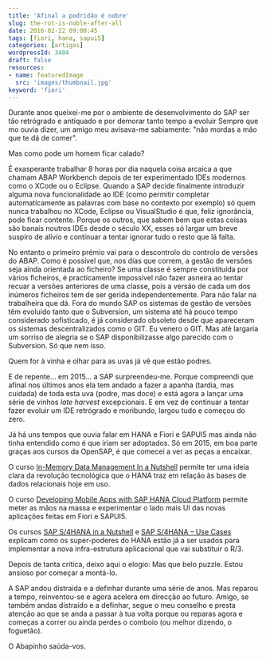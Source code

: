 ```yaml
---
title: 'Afinal a podridão é nobre'
slug: the-rot-is-noble-after-all
date: 2016-02-22 09:00:45
tags: [fiori, hana, sapui5]
categories: [artigos]
wordpressId: 3404
draft: false
resources:
- name: featuredImage
  src: 'images/thumbnail.jpg'
keyword: 'fiori'
---
```

Durante anos queixei-me por o ambiente de desenvolvimento do SAP ser tão retrógrado e antiquado e por demorar tanto tempo a evoluir Sempre que mo ouvia dizer, um amigo meu avisava-me sabiamente: "não mordas a mão que te dá de comer".

Mas como pode um homem ficar calado?

<!--more-->

É exasperante trabalhar 8 horas por dia naquela coisa arcaica a que chamam ABAP Workbench depois de ter experimentado IDEs modernos como o XCode ou o Eclipse. Quando a SAP decide finalmente introduzir alguma nova funcionalidade ao IDE (como permitir completar automaticamente as palavras com base no contexto por exemplo) só quem nunca trabalhou no XCode, Eclipse ou VisualStudio é que, feliz ignorância, pode ficar contente. Porque os outros, que sabem bem que estas coisas são banais noutros IDEs desde o século XX, esses só largar um breve suspiro de alívio e continuar a tentar ignorar tudo o resto que lá falta.

No entanto o primeiro prémio vai para o descontrolo do controlo de versões do ABAP. Como é possível que, nos dias que correm, a gestão de versões seja ainda orientada ao ficheiro? Se uma classe é sempre constituída por vários ficheiros, é practicamente impossível não fazer asneira ao tentar recuar a versões anteriores de uma classe, pois a versão de cada um dos inúmeros ficheiros tem de ser gerida independentemente. Para não falar na trabalheira que dá. Fora do mundo SAP os sistemas de gestão de versões têm evoluido tanto que o Subversion, um sistema até há pouco tempo considerado sofisticado, é já considerado obsoleto desde que apareceram os sistemas descentralizados como o GIT. Eu venero o GIT. Mas até largaria um sorriso de alegria se o SAP disponibilizasse algo parecido com o Subversion. Só que nem isso.

Quem for à vinha e olhar para as uvas já vê que estão podres.

E de repente... em 2015... a SAP surpreendeu-me. Porque compreendi que afinal nos últimos anos ela tem andado a fazer a apanha (tardia, mas cuidada) de toda esta uva (podre, mas doce) e está agora a lançar uma série de vinhos _late harvest_ excepcionais. E em vez de continuar a tentar fazer evoluir um IDE retrógrado e moribundo, largou tudo e começou do zero.

Já há uns tempos que ouvia falar em HANA e Fiori e SAPUI5 mas ainda não tinha entendido como é que iriam ser adoptados. Só em 2015, em boa parte graças aos cursos da OpenSAP, é que comecei a ver as peças a encaixar.

O curso [In-Memory Data Management In a Nutshell][1] permite ter uma ideia clara da revolução tecnológica que o HANA traz em relação às bases de dados relacionais hoje em uso.

O curso [Developing Mobile Apps with SAP HANA Cloud Platform][2] permite meter as mãos na massa e experimentar o lado mais UI das novas aplicações feitas em Fiori e SAPUI5.

Os cursos [SAP S/4HANA in a Nutshell][3] e [SAP S/4HANA – Use Cases][4] explicam como os super-poderes do HANA estão já a ser usados para implementar a nova infra-estrutura aplicacional que vai substituir o R/3.

Depois de tanta crítica, deixo aqui o elogio:
Mas que belo puzzle. Estou ansioso por começar a montá-lo.

A SAP andou distraída e a definhar durante uma série de anos. Mas reparou a tempo, reinventou-se e agora acelera em direcção ao futuro. Amigo, se também andas distraído e a definhar, segue o meu conselho e presta atenção ao que se anda a passar à tua volta porque ou reparas agora e começas a correr ou ainda perdes o comboio (ou melhor dizendo, o foguetão).

O Abapinho saúda-vos.

   [1]: https://open.sap.com/courses/hana-warmup
   [2]: https://open.sap.com/courses/mobile2/resume
   [3]: https://open.sap.com/courses/s4h1-1
   [4]: https://open.sap.com/courses/s4h3
